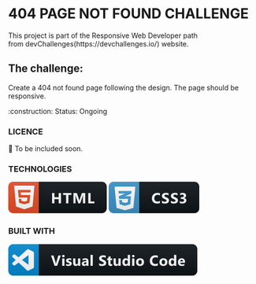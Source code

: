 # 404 PAGE NOT FOUND CHALLENGE
<p>
    This project is part of the Responsive Web Developer path</br>
   from devChallenges(https://devchallenges.io/) website.    
</p>

## The challenge: 
<p>
    Create a 404 not found page following the design. The page should be responsive.
</p>
<p>
    :construction: Status: Ongoing
</p>

### LICENCE

:construction: To be included soon.

### TECHNOLOGIES
<p>
    <img src="https://github.com/rqguzman/assets/blob/main/ColoredBadges/svg/dev/languages/html.svg" alt="HTML" style="vertical-align:top margin:6px 4px">
    <img src="https://github.com/rqguzman/assets/blob/main/ColoredBadges/svg/dev/languages/css3.svg" alt="CSS3" style="vertical-align:top margin:6px 4px">    
</p>

### BUILT WITH  
<p>
    <img src="https://github.com/rqguzman/assets/blob/main/ColoredBadges/svg/dev/tools/visualstudio_code.svg" alt="VS Code" style="vertical-align:top margin:6px 4px">       
</p>